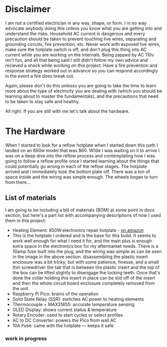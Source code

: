 # Disclaimer
I am not a certified electrician in any way, shape, or form. I in no way advocate anybody doing this unless you know what you are getting into and understand the risks. Household AC current is dangerous and every precaution should be taken to prevent touching live wires, separating and grounding circuits, fire prevention, etc. Never work with exposed live wires, make sure the hotplate switch is off, and don't plug this thing into AC current while you are working on the internals. Being zapped by AC 110v isn't fun, and all that being said I still didn't follow my own advice and recieved a shock while working on this project. Have a fire prevention and response strategy worked out in advance so you can respond accordingly in the event a fire does break out.

Again, please don't do this unlesss you are going to take the time to learn more about the type of electricity you are dealing with (which you should be learning about to master the fundamentals), and the precautions that need to be taken to stay safe and healthy.

All right. If you are still with me let's talk about the hardware.

# The Hardware

When I started to look for a reflow hotplate when I started down this path I landed on an 850w model that was $60. While I was waiting on it to arrive I was on a deep dive into the reflow process and contemplating how I was going to follow a reflow profile once I started learning about the things that could potentially go wrong in each of the reflow stages. The hotplate arrived and I immediately took the bottom plate off. There was a ton of space inside and the wiring was simple enough. The wheels began to turn from there...

## List of materials
I am going to be including a bill of materials (BOM) at some point in docs section, but here's a part list with accompanying descriptions of how I used them in this project:
* Heating Element: 850W electronics repair hotplate - [on amazon](https://www.amazon.com/dp/B082H12PPT?ref=ppx_yo2ov_dt_b_fed_asin_title)
 * This is the hotplate I ordered and is the base for this build. It seems to work well enough for what I need it for, and the main plus is enough extra space in the electronics box for my aftermarket needs. There is a 10amp fuse built into the plug, and the wiring was simple as can be seen in the image in the above section. disassembling the plastic insert enclosure was a bit tricky, but with some patience, finesse, and a small thin screwdriver the tab that is between the plastic insert and the top of the box can be lifted slightly to disengage the locking teeth. Once that's done the collar holding this insert in place can be slid off of the insert and then the whole circuit board enclosure completely removed from the unit.
* Raspberry Pi Pico: brains of the operation
* Solid State Relay (SSR): switches AC power to heating elements
* Thermocouple + MAX31855: accurate temperature sensing
* OLED Display: shows current status & temperature
* Rotary Encoder: used to start cycles or select profiles
* AC to DC Converter: powers the Pico from wall AC
* 10A Fuse: came with the hotplate — keeps it safe

### work in progress
